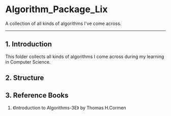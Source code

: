 # Algorithm_Package_Lix
A collection of all kinds of algorithms I've come across.
___
## 1. Introduction
This folder collects all kinds of algorithms I come across during my learning in Computer Science.

## 2. Structure

## 3. Reference Books
1. 《Introduction to Algorithms-3E》 by Thomas H.Cormen
